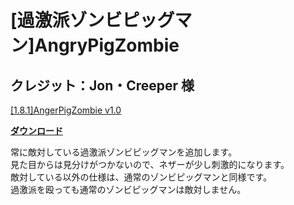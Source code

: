 # [過激派ゾンビピッグマン]AngryPigZombie
## クレジット：Jon・Creeper 様
[[1.8.1]AngerPigZombie v1.0](http://forum.minecraftuser.jp/viewtopic.php?f=13&t=1099)

[**ダウンロード**](https://github.com/eyeq/mod-1.11.2-AngryPigZombie/releases/download/1.0/1.11.2-AngryPigZombie-1.0.jar)

常に敵対している過激派ゾンビピッグマンを追加します。  
見た目からは見分けがつかないので、ネザーが少し刺激的になります。  
敵対している以外の仕様は、通常のゾンビピッグマンと同様です。  
過激派を殴っても通常のゾンビピッグマンは敵対しません。  
